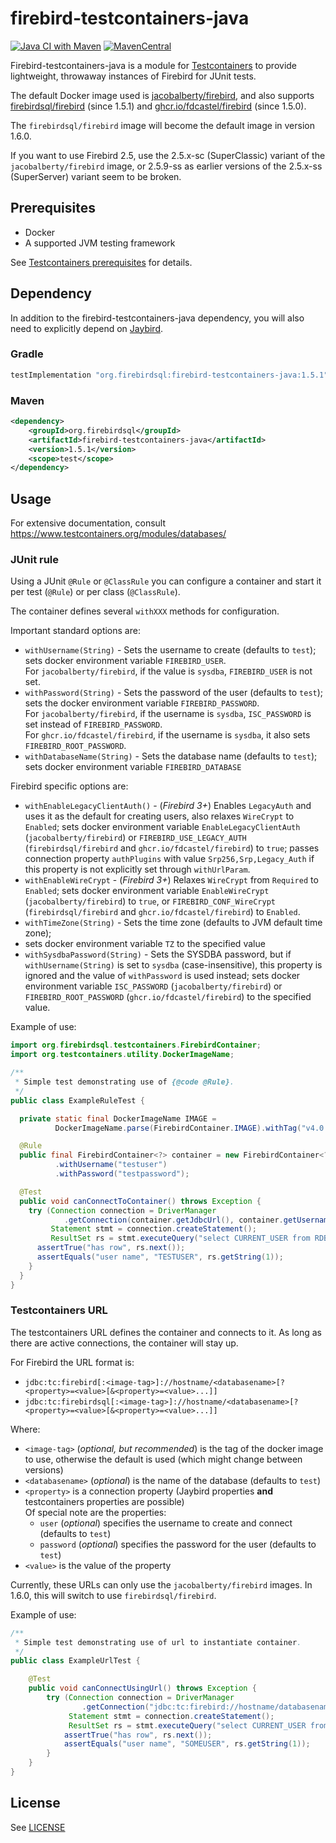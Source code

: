 firebird-testcontainers-java
============================
[![Java CI with Maven](https://github.com/FirebirdSQL/firebird-testcontainers-java/actions/workflows/maven.yml/badge.svg?branch=master)](https://github.com/FirebirdSQL/firebird-testcontainers-java/actions/workflows/maven.yml?query=branch%3Amaster)
[![MavenCentral](https://maven-badges.herokuapp.com/maven-central/org.firebirdsql/firebird-testcontainers-java/badge.svg)](https://maven-badges.herokuapp.com/maven-central/org.firebirdsql/firebird-testcontainers-java/)

Firebird-testcontainers-java is a module for [Testcontainers](https://www.testcontainers.org/)
to provide lightweight, throwaway instances of Firebird for JUnit tests.

The default Docker image used is [jacobalberty/firebird](https://hub.docker.com/r/jacobalberty/firebird/), and also supports 
[firebirdsql/firebird](https://hub.docker.com/r/firebirdsql/firebird) (since 1.5.1) and 
[ghcr.io/fdcastel/firebird](https://github.com/fdcastel/firebird-docker) (since 1.5.0).

The `firebirdsql/firebird` image will become the default image in version 1.6.0.

If you want to use Firebird 2.5, use the 2.5.x-sc (SuperClassic) variant of 
the `jacobalberty/firebird` image, or 2.5.9-ss as earlier versions of the 2.5.x-ss 
(SuperServer) variant seem to be broken.

Prerequisites
-------------

- Docker
- A supported JVM testing framework

See [Testcontainers prerequisites](https://www.testcontainers.org/#prerequisites) for details.

Dependency
----------

In addition to the firebird-testcontainers-java dependency, you will also need
to explicitly depend on [Jaybird](https://github.com/FirebirdSQL/jaybird).

### Gradle

```groovy
testImplementation "org.firebirdsql:firebird-testcontainers-java:1.5.1"
```

### Maven

```xml
<dependency>
    <groupId>org.firebirdsql</groupId>
    <artifactId>firebird-testcontainers-java</artifactId>
    <version>1.5.1</version>
    <scope>test</scope>
</dependency>
```

Usage
-----

For extensive documentation, consult https://www.testcontainers.org/modules/databases/

### JUnit rule

Using a JUnit `@Rule` or `@ClassRule` you can configure a container and start it
per test (`@Rule`) or per class (`@ClassRule`).

The container defines several `withXXX` methods for configuration.

Important standard options are:

- `withUsername(String)` - Sets the username to create (defaults to `test`); sets docker environment variable `FIREBIRD_USER`. \
  For `jacobalberty/firebird`, if the value is `sysdba`, `FIREBIRD_USER` is not set.
- `withPassword(String)` - Sets the password of the user (defaults to `test`); sets the docker environment variable `FIREBIRD_PASSWORD`. \
  For `jacobalberty/firebird`, if the username is `sysdba`, `ISC_PASSWORD` is set instead of `FIREBIRD_PASSWORD`. \
  For `ghcr.io/fdcastel/firebird`, if the username is `sysdba`, it also sets `FIREBIRD_ROOT_PASSWORD`.
- `withDatabaseName(String)` - Sets the database name (defaults to `test`); sets docker environment variable `FIREBIRD_DATABASE`

Firebird specific options are:

- `withEnableLegacyClientAuth()` - (_Firebird 3+_) Enables `LegacyAuth` and uses it as the default for creating users, also relaxes `WireCrypt` to `Enabled`;
sets docker environment variable `EnableLegacyClientAuth` (`jacobalberty/firebird`) or `FIREBIRD_USE_LEGACY_AUTH` (`firebirdsql/firebird` and `ghcr.io/fdcastel/firebird`) to `true`;
passes connection property `authPlugins` with value `Srp256,Srp,Legacy_Auth` if this property is not explicitly set through `withUrlParam`.
- `withEnableWireCrypt` - (_Firebird 3+_) Relaxes `WireCrypt` from `Required` to `Enabled`; 
sets docker environment variable `EnableWireCrypt` (`jacobalberty/firebird`) to `true`, or `FIREBIRD_CONF_WireCrypt` (`firebirdsql/firebird` and `ghcr.io/fdcastel/firebird`) to `Enabled`.
- `withTimeZone(String)` - Sets the time zone (defaults to JVM default time zone); 
- sets docker environment variable `TZ` to the specified value
- `withSysdbaPassword(String)` - Sets the SYSDBA password, but if `withUsername(String)` is set to `sysdba` (case-insensitive), this property is ignored and the value of `withPassword` is used instead; 
sets docker environment variable `ISC_PASSWORD` (`jacobalberty/firebird`) or `FIREBIRD_ROOT_PASSWORD` (`ghcr.io/fdcastel/firebird`) to the specified value.

Example of use:

```java
import org.firebirdsql.testcontainers.FirebirdContainer;
import org.testcontainers.utility.DockerImageName;

/**
 * Simple test demonstrating use of {@code @Rule}.
 */
public class ExampleRuleTest {

  private static final DockerImageName IMAGE = 
          DockerImageName.parse(FirebirdContainer.IMAGE).withTag("v4.0.2");

  @Rule
  public final FirebirdContainer<?> container = new FirebirdContainer<?>(IMAGE)
          .withUsername("testuser")
          .withPassword("testpassword");

  @Test
  public void canConnectToContainer() throws Exception {
    try (Connection connection = DriverManager
            .getConnection(container.getJdbcUrl(), container.getUsername(), container.getPassword());
         Statement stmt = connection.createStatement();
         ResultSet rs = stmt.executeQuery("select CURRENT_USER from RDB$DATABASE")) {
      assertTrue("has row", rs.next());
      assertEquals("user name", "TESTUSER", rs.getString(1));
    }
  }
}
```

### Testcontainers URL

The testcontainers URL defines the container and connects to it. As long as 
there are active connections, the container will stay up.

For Firebird the URL format is:

- `jdbc:tc:firebird[:<image-tag>]://hostname/<databasename>[?<property>=<value>[&<property>=<value>...]]`
- `jdbc:tc:firebirdsql[:<image-tag>]://hostname/<databasename>[?<property>=<value>[&<property>=<value>...]]`

Where:

- `<image-tag>` (_optional, but recommended_) is the tag of the docker image to
  use, otherwise the default is used (which might change between versions)
- `<databasename>` (_optional_) is the name of the database (defaults to `test`)
- `<property>` is a connection property (Jaybird properties **and** testcontainers properties are possible) \
  Of special note are the properties:
  - `user` (_optional_) specifies the username to create and connect (defaults to `test`)
  - `password` (_optional_) specifies the password for the user (defaults to `test`)
- `<value>` is the value of the property

Currently, these URLs can only use the `jacobalberty/firebird` images. In 1.6.0, 
this will switch to use `firebirdsql/firebird`.

Example of use:

```java
/**
 * Simple test demonstrating use of url to instantiate container.
 */
public class ExampleUrlTest {

    @Test
    public void canConnectUsingUrl() throws Exception {
        try (Connection connection = DriverManager
                .getConnection("jdbc:tc:firebird://hostname/databasename?user=someuser&password=somepwd");
             Statement stmt = connection.createStatement();
             ResultSet rs = stmt.executeQuery("select CURRENT_USER from RDB$DATABASE")) {
            assertTrue("has row", rs.next());
            assertEquals("user name", "SOMEUSER", rs.getString(1));
        }
    }
}
```

License
-------

See [LICENSE](LICENSE)
